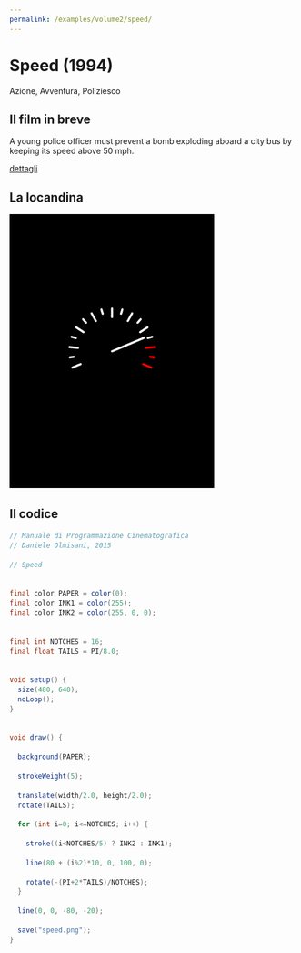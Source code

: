 ```yaml
---
permalink: /examples/volume2/speed/
---
```

# Speed (1994)

Azione, Avventura, Poliziesco

## Il film in breve
A young police officer must prevent a bomb exploding aboard a city bus by keeping its speed above 50 mph.

[dettagli](https://www.imdb.com/title/tt0111257/)

## La locandina
<img src="speed.png"  width="360px" title="Speed">


## Il codice
```java
// Manuale di Programmazione Cinematografica
// Daniele Olmisani, 2015

// Speed


final color PAPER = color(0);
final color INK1 = color(255);
final color INK2 = color(255, 0, 0);


final int NOTCHES = 16;
final float TAILS = PI/8.0;


void setup() {
  size(480, 640);
  noLoop();
}


void draw() {
  
  background(PAPER);
  
  strokeWeight(5);
  
  translate(width/2.0, height/2.0);
  rotate(TAILS);
  
  for (int i=0; i<=NOTCHES; i++) {
    
    stroke((i<NOTCHES/5) ? INK2 : INK1);
    
    line(80 + (i%2)*10, 0, 100, 0);

    rotate(-(PI+2*TAILS)/NOTCHES);
  }
  
  line(0, 0, -80, -20);
  
  save("speed.png");
}
```
